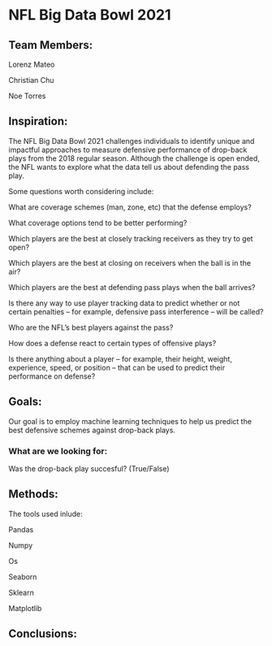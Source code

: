 # NFL Big Data Bowl 2021

## Team Members:
Lorenz Mateo

Christian Chu

Noe Torres

## Inspiration:

The NFL Big Data Bowl 2021 challenges individuals to identify unique and impactful approaches to measure defensive performance of drop-back plays from the 2018 regular season. Although the challenge is open ended, the NFL wants to explore what the data tell us about defending the pass play.
  
Some questions worth considering include:
 
What are coverage schemes (man, zone, etc) that the defense employs?

What coverage options tend to be better performing?

Which players are the best at closely tracking receivers as they try to get open?

Which players are the best at closing on receivers when the ball is in the air?

Which players are the best at defending pass plays when the ball arrives?

Is there any way to use player tracking data to predict whether or not certain penalties – for example, defensive pass interference – will be called?

Who are the NFL’s best players against the pass?

How does a defense react to certain types of offensive plays?

Is there anything about a player – for example, their height, weight, experience, speed, or position – that can be used to predict their performance on defense?

## Goals:

Our goal is to employ machine learning techniques to help us predict the best defensive schemes against drop-back plays.

### What are we looking for:

Was the drop-back play succesful? (True/False)



## Methods:

The tools used inlude:

Pandas

Numpy

Os

Seaborn

Sklearn

Matplotlib

## Conclusions:
